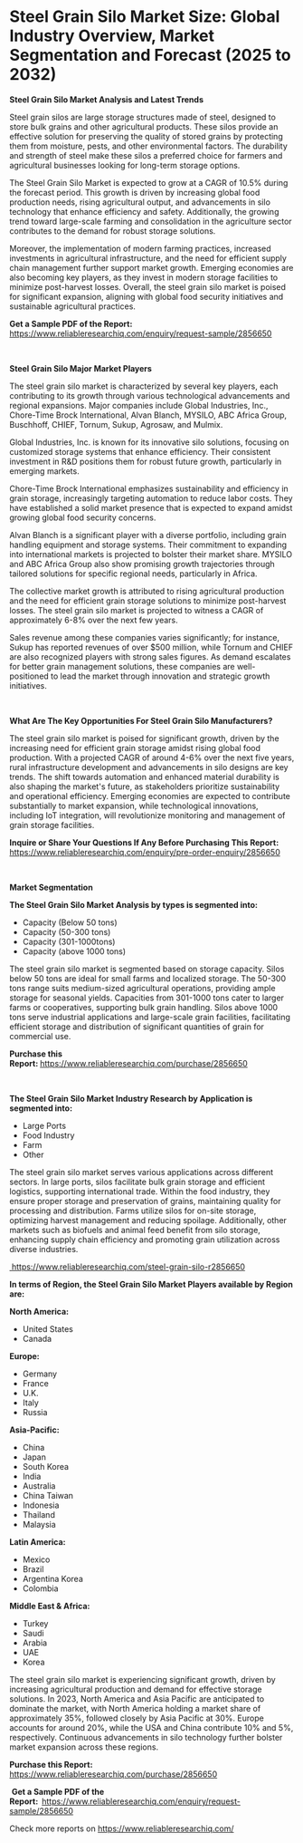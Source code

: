 <p><h1>Steel Grain Silo Market Size: Global Industry Overview, Market Segmentation and Forecast (2025 to 2032)</h1></p><p><strong>Steel Grain Silo Market Analysis and Latest Trends</strong></p>
<p><p>Steel grain silos are large storage structures made of steel, designed to store bulk grains and other agricultural products. These silos provide an effective solution for preserving the quality of stored grains by protecting them from moisture, pests, and other environmental factors. The durability and strength of steel make these silos a preferred choice for farmers and agricultural businesses looking for long-term storage options.</p><p>The Steel Grain Silo Market is expected to grow at a CAGR of 10.5% during the forecast period. This growth is driven by increasing global food production needs, rising agricultural output, and advancements in silo technology that enhance efficiency and safety. Additionally, the growing trend toward large-scale farming and consolidation in the agriculture sector contributes to the demand for robust storage solutions.</p><p>Moreover, the implementation of modern farming practices, increased investments in agricultural infrastructure, and the need for efficient supply chain management further support market growth. Emerging economies are also becoming key players, as they invest in modern storage facilities to minimize post-harvest losses. Overall, the steel grain silo market is poised for significant expansion, aligning with global food security initiatives and sustainable agricultural practices.</p></p>
<p><strong>Get a Sample PDF of the Report:&nbsp;</strong> <a href="https://www.reliableresearchiq.com/enquiry/request-sample/2856650?utm_campaign=3066&utm_medium=2&utm_source=Github&utm_content=ia&utm_term=12032025&utm_id=steel-grain-silo">https://www.reliableresearchiq.com/enquiry/request-sample/2856650</a></p>
<p>&nbsp;</p>
<p><strong>Steel Grain Silo Major Market Players</strong></p>
<p><p>The steel grain silo market is characterized by several key players, each contributing to its growth through various technological advancements and regional expansions. Major companies include Global Industries, Inc., Chore-Time Brock International, Alvan Blanch, MYSILO, ABC Africa Group, Buschhoff, CHIEF, Tornum, Sukup, Agrosaw, and Mulmix. </p><p>Global Industries, Inc. is known for its innovative silo solutions, focusing on customized storage systems that enhance efficiency. Their consistent investment in R&D positions them for robust future growth, particularly in emerging markets. </p><p>Chore-Time Brock International emphasizes sustainability and efficiency in grain storage, increasingly targeting automation to reduce labor costs. They have established a solid market presence that is expected to expand amidst growing global food security concerns.</p><p>Alvan Blanch is a significant player with a diverse portfolio, including grain handling equipment and storage systems. Their commitment to expanding into international markets is projected to bolster their market share. MYSILO and ABC Africa Group also show promising growth trajectories through tailored solutions for specific regional needs, particularly in Africa.</p><p>The collective market growth is attributed to rising agricultural production and the need for efficient grain storage solutions to minimize post-harvest losses. The steel grain silo market is projected to witness a CAGR of approximately 6-8% over the next few years.</p><p>Sales revenue among these companies varies significantly; for instance, Sukup has reported revenues of over $500 million, while Tornum and CHIEF are also recognized players with strong sales figures. As demand escalates for better grain management solutions, these companies are well-positioned to lead the market through innovation and strategic growth initiatives.</p></p>
<p>&nbsp;</p>
<p><strong>What Are The Key Opportunities For Steel Grain Silo Manufacturers?</strong></p>
<p><p>The steel grain silo market is poised for significant growth, driven by the increasing need for efficient grain storage amidst rising global food production. With a projected CAGR of around 4-6% over the next five years, rural infrastructure development and advancements in silo designs are key trends. The shift towards automation and enhanced material durability is also shaping the market's future, as stakeholders prioritize sustainability and operational efficiency. Emerging economies are expected to contribute substantially to market expansion, while technological innovations, including IoT integration, will revolutionize monitoring and management of grain storage facilities.</p></p>
<p><strong>Inquire or Share Your Questions If Any Before Purchasing This Report:</strong> <a href="https://www.reliableresearchiq.com/enquiry/pre-order-enquiry/2856650?utm_campaign=3066&utm_medium=2&utm_source=Github&utm_content=ia&utm_term=12032025&utm_id=steel-grain-silo">https://www.reliableresearchiq.com/enquiry/pre-order-enquiry/2856650</a></p>
<p>&nbsp;</p>
<p><strong>Market Segmentation</strong></p>
<p><strong>The Steel Grain Silo Market Analysis by types is segmented into:</strong></p>
<p><ul><li>Capacity (Below 50 tons)</li><li>Capacity (50-300 tons)</li><li>Capacity (301-1000tons)</li><li>Capacity (above 1000 tons)</li></ul></p>
<p><p>The steel grain silo market is segmented based on storage capacity. Silos below 50 tons are ideal for small farms and localized storage. The 50-300 tons range suits medium-sized agricultural operations, providing ample storage for seasonal yields. Capacities from 301-1000 tons cater to larger farms or cooperatives, supporting bulk grain handling. Silos above 1000 tons serve industrial applications and large-scale grain facilities, facilitating efficient storage and distribution of significant quantities of grain for commercial use.</p></p>
<p><strong>Purchase this Report:&nbsp;</strong><a href="https://www.reliableresearchiq.com/purchase/2856650?utm_campaign=3066&utm_medium=2&utm_source=Github&utm_content=ia&utm_term=12032025&utm_id=steel-grain-silo">https://www.reliableresearchiq.com/purchase/2856650</a></p>
<p>&nbsp;</p>
<p><strong>The Steel Grain Silo Market Industry Research by Application is segmented into:</strong></p>
<p><ul><li>Large Ports</li><li>Food Industry</li><li>Farm</li><li>Other</li></ul></p>
<p><p>The steel grain silo market serves various applications across different sectors. In large ports, silos facilitate bulk grain storage and efficient logistics, supporting international trade. Within the food industry, they ensure proper storage and preservation of grains, maintaining quality for processing and distribution. Farms utilize silos for on-site storage, optimizing harvest management and reducing spoilage. Additionally, other markets such as biofuels and animal feed benefit from silo storage, enhancing supply chain efficiency and promoting grain utilization across diverse industries.</p></p>
<p><a href="https://www.reliableresearchiq.com/steel-grain-silo-r2856650?utm_campaign=3066&utm_medium=2&utm_source=Github&utm_content=ia&utm_term=12032025&utm_id=steel-grain-silo">&nbsp;https://www.reliableresearchiq.com/steel-grain-silo-r2856650</a></p>
<p><strong>In terms of Region, the Steel Grain Silo Market Players available by Region are:</strong></p>
<p>
    <p> <strong> North America: </strong>
        <ul>
            <li>United States</li>
            <li>Canada</li>
        </ul>
        </p> 
    <p> <strong> Europe: </strong>
        <ul>
            <li>Germany</li>
            <li>France</li>
            <li>U.K.</li>
            <li>Italy</li>
            <li>Russia</li>
        </ul>
        </p> 
    <p> <strong> Asia-Pacific: </strong>
        <ul>
            <li>China</li>
            <li>Japan</li>
            <li>South Korea</li>
            <li>India</li>
            <li>Australia</li>
            <li>China Taiwan</li>
            <li>Indonesia</li>
            <li>Thailand</li>
            <li>Malaysia</li>
        </ul>
        </p> 
    <p> <strong> Latin America: </strong>
        <ul>
            <li>Mexico</li>
            <li>Brazil</li>
            <li>Argentina Korea</li>
            <li>Colombia</li>
        </ul>
        </p> 
    <p> <strong> Middle East & Africa: </strong>
        <ul>
            <li>Turkey</li>
            <li>Saudi</li>
            <li>Arabia</li>
            <li>UAE</li>
            <li>Korea</li>
        </ul>
    </p>
    </p>
<p><p>The steel grain silo market is experiencing significant growth, driven by increasing agricultural production and demand for effective storage solutions. In 2023, North America and Asia Pacific are anticipated to dominate the market, with North America holding a market share of approximately 35%, followed closely by Asia Pacific at 30%. Europe accounts for around 20%, while the USA and China contribute 10% and 5%, respectively. Continuous advancements in silo technology further bolster market expansion across these regions.</p></p>
<p><strong>Purchase this Report: </strong><a href="https://www.reliableresearchiq.com/purchase/2856650?utm_campaign=3066&utm_medium=2&utm_source=Github&utm_content=ia&utm_term=12032025&utm_id=steel-grain-silo">https://www.reliableresearchiq.com/purchase/2856650</a></p>
<p>&nbsp;<strong>Get a Sample PDF of the Report:&nbsp;&nbsp;</strong><a href="https://www.reliableresearchiq.com/enquiry/request-sample/2856650?utm_campaign=3066&utm_medium=2&utm_source=Github&utm_content=ia&utm_term=12032025&utm_id=steel-grain-silo">https://www.reliableresearchiq.com/enquiry/request-sample/2856650</a></p>
<p><strong></strong></p>
<p>Check more reports on <a href="https://www.reliableresearchiq.com/?utm_campaign=3066&utm_medium=2&utm_source=Github&utm_content=ia&utm_term=12032025&utm_id=steel-grain-silo">https://www.reliableresearchiq.com/</a></p>